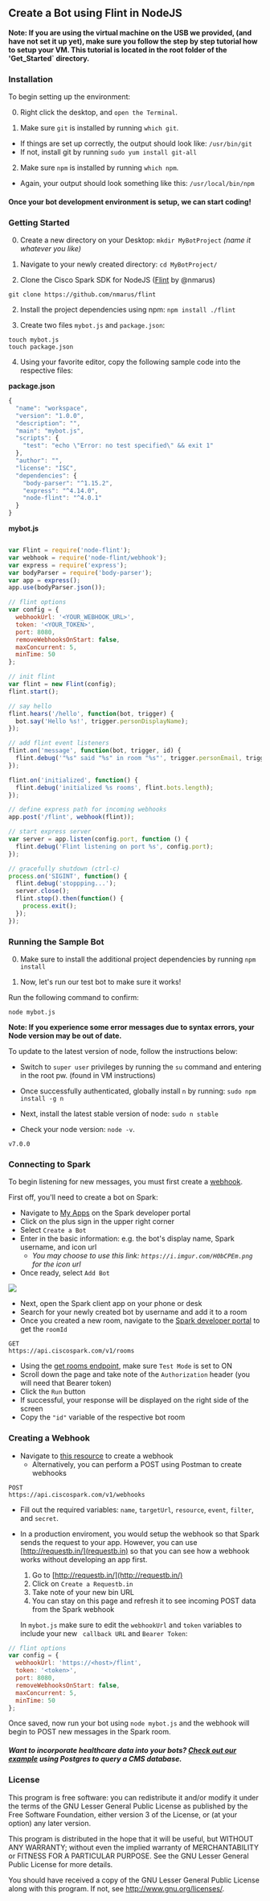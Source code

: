 ## Create a Bot using Flint in NodeJS

**Note: If you are using the virtual machine on the USB we provided, (and have not set it up yet), make sure you follow the step by step tutorial how to setup your VM.  This tutorial is located in the root folder of the 'Get_Started` directory.**

### Installation

To begin setting up the environment:

0. Right click the desktop, and `open the Terminal`.

1. Make sure `git` is installed by running `which git`.
  - If things are set up correctly, the output should look like: `/usr/bin/git`
  - If not, install git by running `sudo yum install git-all`
 
2. Make sure `npm` is installed by running `which npm`.
  - Again, your output should look something like this: `/usr/local/bin/npm`

#### Once your bot development environment is setup, we can start coding!

### Getting Started

0. Create a new directory on your Desktop: `mkdir MyBotProject` *(name it whatever you like)*

1. Navigate to your newly created directory: `cd MyBotProject/`

1. Clone the Cisco Spark SDK for NodeJS ([Flint](https://github.com/nmarus/flint) by @nmarus)
  ```
  git clone https://github.com/nmarus/flint  
  ```
2. Install the project dependencies using npm: `npm install ./flint`

3. Create two files `mybot.js` and `package.json`:
  ```
  touch mybot.js
  touch package.json
  ```
4. Using your favorite editor, copy the following sample code into the respective files:

**package.json**
```javascript
{
  "name": "workspace",
  "version": "1.0.0",
  "description": "",
  "main": "mybot.js",
  "scripts": {
    "test": "echo \"Error: no test specified\" && exit 1"
  },
  "author": "",
  "license": "ISC",
  "dependencies": {
    "body-parser": "^1.15.2",
    "express": "^4.14.0",
    "node-flint": "^4.0.1"
  }
}
```
**mybot.js**

```javascript

var Flint = require('node-flint');
var webhook = require('node-flint/webhook');
var express = require('express');
var bodyParser = require('body-parser');
var app = express();
app.use(bodyParser.json());

// flint options
var config = {
  webhookUrl: '<YOUR_WEBHOOK_URL>',
  token: '<YOUR_TOKEN>',
  port: 8080,
  removeWebhooksOnStart: false,
  maxConcurrent: 5,
  minTime: 50
};

// init flint
var flint = new Flint(config);
flint.start();

// say hello
flint.hears('/hello', function(bot, trigger) {
  bot.say('Hello %s!', trigger.personDisplayName);
});

// add flint event listeners
flint.on('message', function(bot, trigger, id) {
  flint.debug('"%s" said "%s" in room "%s"', trigger.personEmail, trigger.text, trigger.roomTitle);
});

flint.on('initialized', function() {
  flint.debug('initialized %s rooms', flint.bots.length);
});

// define express path for incoming webhooks
app.post('/flint', webhook(flint));

// start express server
var server = app.listen(config.port, function () {
  flint.debug('Flint listening on port %s', config.port);
});

// gracefully shutdown (ctrl-c)
process.on('SIGINT', function() {
  flint.debug('stoppping...');
  server.close();
  flint.stop().then(function() {
    process.exit();
  });
});

```


### Running the Sample Bot


0. Make sure to install the additional project dependencies by running `npm install`

1. Now, let's run our test bot to make sure it works! 

Run the following command to confirm: 

```
node mybot.js
```

**Note: If you experience some error messages due to syntax errors, your Node version may be out of date.**

To update to the latest version of node, follow the instructions below:
  
  - Switch to `super user` privileges by running the `su` command and entering in the root pw. (found in VM instructions)
    
  - Once successfully authenticated, globally install `n` by running: `sudo npm install -g n`
    
  - Next, install the latest stable version of node: `sudo n stable`
    
  - Check your node version: `node -v`.
    
  ```
  v7.0.0    
  ```
      
### Connecting to Spark

To begin listening for new messages, you must first create a [webhook](https://developer.ciscospark.com/webhooks-explained.html). 

First off, you'll need to create a bot on Spark:

- Navigate to [My Apps](https://developer.ciscospark.com/apps.html) on the Spark developer portal
- Click on the plus sign in the upper right corner
- Select `Create a Bot`
- Enter in the basic information: e.g. the bot's display name, Spark username, and icon url
  - *You may choose to use this link: `https://i.imgur.com/H0bCPEm.png` for the icon url* 
- Once ready, select `Add Bot`

<img src="https://imgur.com/bh0AVpQ.png"/>

- Next, open the Spark client app on your phone or desk
- Search for your newly created bot by username and add it to a room
- Once you created a new room, navigate to the [Spark developer portal](https://developer.ciscospark.com/endpoint-rooms-get.html) to get the `roomId`
```
GET
https://api.ciscospark.com/v1/rooms
```

- Using the [get rooms endpoint](https://developer.ciscospark.com/endpoint-rooms-get.html), make sure `Test Mode` is set to ON
- Scroll down the page and take note of the `Authorization` header (you will need that Bearer token)
- Click the `Run` button
- If successful, your response will be displayed on the right side of the screen
- Copy the `"id"` variable of the respective bot room

### Creating a Webhook

- Navigate to [this resource](https://developer.ciscospark.com/endpoint-webhooks-post.html) to create a webhook
  - Alternatively, you can perform a POST using Postman to create webhooks
```
POST
https://api.ciscospark.com/v1/webhooks
```
- Fill out the required variables: `name`, `targetUrl`, `resource`, `event`, `filter`, and `secret`. 
- In a production enviroment, you would setup the webhook so that Spark sends the request to your app.  However, you can use [http://requestb.in/](requestb.in) so that you can see how a webhook works without developing an app first.
  1. Go to [http://requestb.in/](http://requestb.in/)
  2. Click on `Create a Requestb.in`
  3. Take note of your new bin URL
  4. You can stay on this page and refresh it to see incoming POST data from the Spark webhook
  
  In `mybot.js` make sure to edit the `webhookUrl` and `token` variables to include your new ` callback URL` and `Bearer Token`:
  
```javascript
// flint options
var config = {
  webhookUrl: 'https://<host>/flint',
  token: '<token>',
  port: 8080,
  removeWebhooksOnStart: false,
  maxConcurrent: 5,
  minTime: 50
};
```
Once saved, now run your bot using `node mybot.js` and the webhook will begin to POST new messages in the Spark room.

##### Want to incorporate healthcare data into your bots?  [Check out our example](https://github.com/barrasso/cisco-spark-dev-guide/blob/master/Docs/PostgresCMSEx.md) using Postgres to query a CMS database.

### License

This program is free software: you can redistribute it and/or modify it under the terms of the GNU Lesser General Public License as published by the Free Software Foundation, either version 3 of the License, or (at your option) any later version.

This program is distributed in the hope that it will be useful, but WITHOUT ANY WARRANTY; without even the implied warranty of MERCHANTABILITY or FITNESS FOR A PARTICULAR PURPOSE. See the GNU Lesser General Public License for more details.

You should have received a copy of the GNU Lesser General Public License along with this program. If not, see http://www.gnu.org/licenses/.
